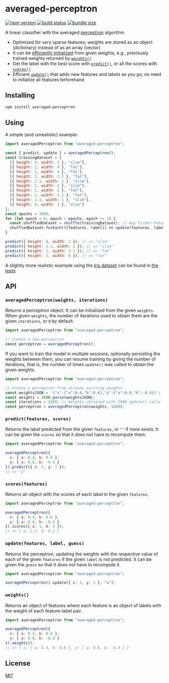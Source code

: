 # averaged-perceptron

[![npm version](https://badgen.net/npm/v/averaged-perceptron)](https://www.npmjs.com/package/averaged-perceptron)
[![build status](https://github.com/rtomrud/averaged-perceptron/workflows/build/badge.svg)](https://github.com/rtomrud/averaged-perceptron/actions?query=branch%3Amaster+workflow%3Abuild)
[![bundle size](https://badgen.net/bundlephobia/minzip/averaged-perceptron)](https://bundlephobia.com/result?p=averaged-perceptron)

A linear classifier with the averaged [perceptron](https://en.wikipedia.org/wiki/Perceptron) algorithm

- Optimized for very sparse features; weights are stored as an object (dictionary) instead of as an array (vector)
- It can be [efficiently initialized](#averagedperceptronweights-iterations) from given weights, e.g., previously trained weights returned by [`weights()`](#weights)
- Get the label with the best score with [`predict()`](#predictfeatures-scores), or all the scores with [`scores()`](#scoresfeatures)
- Efficient [`update()`](#updatefeatures-label-guess) that adds new features and labels as you go; no need to initialize all features beforehand

## Installing

```bash
npm install averaged-perceptron
```

## Using

A simple (and unrealistic) example:

```js
import averagedPerceptron from "averaged-perceptron";

const { predict, update } = averagedPerceptron();
const trainingDataset = [
  [{ height: 4, width: 2 }, "slim"],
  [{ height: 2, width: 4 }, "fat"],
  [{ height: 1, width: 4 }, "fat"],
  [{ height: 2, width: 2.1 }, "fat"],
  [{ height: 2.1, width: 2 }, "slim"],
  [{ height: 2, width: 1 }, "slim"],
  [{ height: 1, width: 2 }, "fat"],
  [{ height: 1, width: 1.1 }, "fat"],
  [{ height: 1.1, width: 1 }, "slim"],
  [{ height: 4, width: 1 }, "slim"]
];
const epochs = 1000;
for (let epoch = 0; epoch < epochs; epoch += 1) {
  const shuffledDataset = shuffle(trainingDataset); // Any Fisher–Yates shuffle
  shuffledDataset.forEach(([features, label]) => update(features, label));
}

predict({ height: 8, width: 2 }); // => "slim"
predict({ height: 2.1, width: 2 }); // => "slim"
predict({ height: 2, width: 2.1 }); // => "fat"
predict({ height: 2, width: 8 }); // => "fat"
```

A slightly more realistic example using the [Iris dataset](https://en.wikipedia.org/wiki/Iris_flower_data_set) can be found in [the tests](./index.test.js).

## API

### `averagedPerceptron(weights, iterations)`

Returns a perceptron object. It can be initialized from the given `weights`. When given `weights`, the number of iterations used to obtain them are the given `iterations`, or `0` by default.

```js
import averagedPerceptron from "averaged-perceptron";

// Create a new perceptron
const perceptron = averagedPerceptron();
```

If you want to train the model in multiple sessions, optionally persisting the weights between them, you can resume training by giving the number of iterations, that is, the number of times `update()` was called to obtain the given weights.

```js
import averagedPerceptron from "averaged-perceptron";

// Create a perceptron from already existing weights
const weightsJSON = '{"x":{"a":0.4,"b":0.6},"y":{"a":0.8,"b":-0.4}}';
const weights = JSON.parse(weightsJSON);
const iterations = 1000; // Weights obtained with 1000 update() calls
const perceptron = averagedPerceptron(weights, 1000);
```

### `predict(features, scores)`

Returns the label predicted from the given `features`, or `""` if none exists. It can be given the `scores` so that it does not have to recompute them.

```js
import averagedPerceptron from "averaged-perceptron";

averagedPerceptron({
  x: { a: 0.4, b: 0.6 },
  y: { a: 0.8, b: -0.4 }
}).predict({ x: 1, y: 1 });
// => "a"
```

### `scores(features)`

Returns an object with the scores of each label in the given `features`.

```js
import averagedPerceptron from "averaged-perceptron";

averagedPerceptron({
  x: { a: 0.4, b: 0.6 },
  y: { a: 0.8, b: -0.4 }
}).scores({ a: 1, b: 1 });
// => { a: 1.2, b: 0.2 }
```

### `update(features, label, guess)`

Returns the perceptron, updating the weights with the respective value of each of the given `features` if the given `label` is not predicted. It can be given the `guess` so that it does not have to recompute it.

```js
import averagedPerceptron from "averaged-perceptron";

averagedPerceptron().update({ x: 1, y: 1 }, "a");
```

### `weights()`

Returns an object of features where each feature is an object of labels with the weight of each feature-label pair.

```js
import averagedPerceptron from "averaged-perceptron";

averagedPerceptron({
  x: { a: 0.4, b: 0.6 },
  y: { a: 0.8, b: -0.4 }
}).weights();
// => { x: { a: 0.4, b: 0.6 }, y: { a: 0.8, b: -0.4 } }
```

## License

[MIT](./LICENSE)
